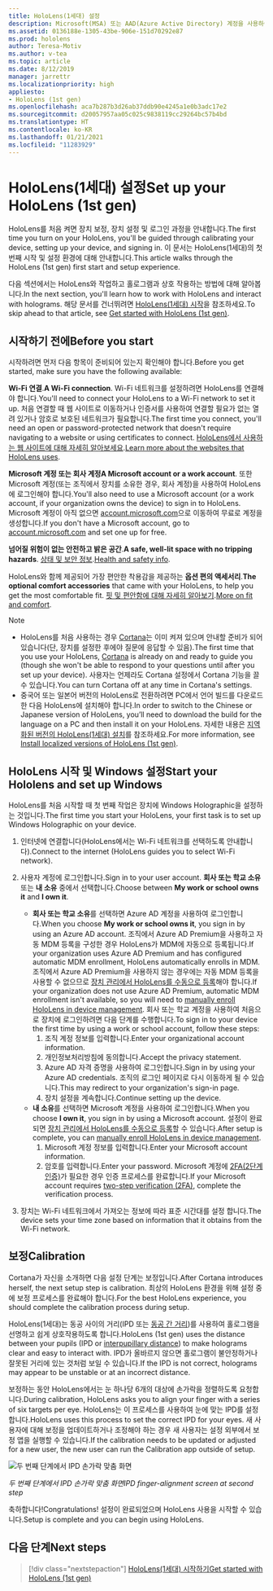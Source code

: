 ```yaml
---
title: HoloLens(1세대) 설정
description: Microsoft(MSA) 또는 AAD(Azure Active Directory) 계정을 사용하여 Wi-Fi 네트워크를 통해 HoloLens(1세대)를 처음 설정하는 방법을 알아봅니다.
ms.assetid: 0136188e-1305-43be-906e-151d70292e87
ms.prod: hololens
author: Teresa-Motiv
ms.author: v-tea
ms.topic: article
ms.date: 8/12/2019
manager: jarrettr
ms.localizationpriority: high
appliesto:
- HoloLens (1st gen)
ms.openlocfilehash: aca7b287b3d26ab37ddb90e4245a1e0b3adc17e2
ms.sourcegitcommit: d20057957aa05c025c9838119cc29264bc57b4bd
ms.translationtype: HT
ms.contentlocale: ko-KR
ms.lasthandoff: 01/21/2021
ms.locfileid: "11283929"
---
```

# <span data-ttu-id="f47b0-103">HoloLens(1세대) 설정</span><span class="sxs-lookup"><span data-stu-id="f47b0-103">Set up your HoloLens (1st gen)</span></span>

<span data-ttu-id="f47b0-104">HoloLens를 처음 켜면 장치 보정, 장치 설정 및 로그인 과정을 안내합니다.</span><span class="sxs-lookup"><span data-stu-id="f47b0-104">The first time you turn on your HoloLens, you'll be guided through calibrating your device, setting up your device, and signing in.</span></span>  <span data-ttu-id="f47b0-105">이 문서는 HoloLens(1세대)의 첫 번째 시작 및 설정 환경에 대해 안내합니다.</span><span class="sxs-lookup"><span data-stu-id="f47b0-105">This article walks through the HoloLens (1st gen) first start and setup experience.</span></span>

<span data-ttu-id="f47b0-106">다음 섹션에서는 HoloLens와 작업하고 홀로그램과 상호 작용하는 방법에 대해 알아봅니다.</span><span class="sxs-lookup"><span data-stu-id="f47b0-106">In the next section, you'll learn how to work with HoloLens and interact with holograms.</span></span> <span data-ttu-id="f47b0-107">해당 문서를 건너뛰려면 [HoloLens(1세대) 시작](hololens1-basic-usage.md)을 참조하세요.</span><span class="sxs-lookup"><span data-stu-id="f47b0-107">To skip ahead to that article, see [Get started with HoloLens (1st gen)](hololens1-basic-usage.md).</span></span>

## <span data-ttu-id="f47b0-108">시작하기 전에</span><span class="sxs-lookup"><span data-stu-id="f47b0-108">Before you start</span></span>

<span data-ttu-id="f47b0-109">시작하려면 먼저 다음 항목이 준비되어 있는지 확인해야 합니다.</span><span class="sxs-lookup"><span data-stu-id="f47b0-109">Before you get started, make sure you have the following available:</span></span>

<span data-ttu-id="f47b0-110">**Wi-Fi 연결**.</span><span class="sxs-lookup"><span data-stu-id="f47b0-110">**A Wi-Fi connection**.</span></span> <span data-ttu-id="f47b0-111">Wi-Fi 네트워크를 설정하려면 HoloLens를 연결해야 합니다.</span><span class="sxs-lookup"><span data-stu-id="f47b0-111">You'll need to connect your HoloLens to a Wi-Fi network to set it up.</span></span> <span data-ttu-id="f47b0-112">처음 연결할 때 웹 사이트로 이동하거나 인증서를 사용하여 연결할 필요가 없는 열려 있거나 암호로 보호된 네트워크가 필요합니다.</span><span class="sxs-lookup"><span data-stu-id="f47b0-112">The first time you connect, you'll need an open or password-protected network that doesn't require navigating to a website or using certificates to connect.</span></span> <span data-ttu-id="f47b0-113">[HoloLens에서 사용하는 웹 사이트에 대해 자세히 알아보세요](hololens-offline.md).</span><span class="sxs-lookup"><span data-stu-id="f47b0-113">[Learn more about the websites that HoloLens uses](hololens-offline.md).</span></span>

<span data-ttu-id="f47b0-114">**Microsoft 계정 또는 회사 계정**</span><span class="sxs-lookup"><span data-stu-id="f47b0-114">**A Microsoft account or a work account**.</span></span> <span data-ttu-id="f47b0-115">또한 Microsoft 계정(또는 조직에서 장치를 소유한 경우, 회사 계정)을 사용하여 HoloLens에 로그인해야 합니다.</span><span class="sxs-lookup"><span data-stu-id="f47b0-115">You'll also need to use a Microsoft account (or a work account, if your organization owns the device) to sign in to HoloLens.</span></span> <span data-ttu-id="f47b0-116">Microsoft 계정이 아직 없으면 [account.microsoft.com](https://account.microsoft.com)으로 이동하여 무료로 계정을 생성합니다.</span><span class="sxs-lookup"><span data-stu-id="f47b0-116">If you don't have a Microsoft account, go to [account.microsoft.com](https://account.microsoft.com) and set one up for free.</span></span>

<span data-ttu-id="f47b0-117">**넘어질 위험이 없는 안전하고 밝은 공간**.</span><span class="sxs-lookup"><span data-stu-id="f47b0-117">**A safe, well-lit space with no tripping hazards**.</span></span> <span data-ttu-id="f47b0-118">[상태 및 보안 정보](https://go.microsoft.com/fwlink/p/?LinkId=746661).</span><span class="sxs-lookup"><span data-stu-id="f47b0-118">[Health and safety info](https://go.microsoft.com/fwlink/p/?LinkId=746661).</span></span>

<span data-ttu-id="f47b0-119">HoloLens와 함께 제공되어 가장 편안한 착용감을 제공하는 **옵션 편의 액세서리**.</span><span class="sxs-lookup"><span data-stu-id="f47b0-119">**The optional comfort accessories** that came with your HoloLens, to help you get the most comfortable fit.</span></span> <span data-ttu-id="f47b0-120">[핏 및 편안함에 대해 자세히 알아보기](https://support.microsoft.com/help/12632/hololens-fit-your-hololens).</span><span class="sxs-lookup"><span data-stu-id="f47b0-120">[More on fit and comfort](https://support.microsoft.com/help/12632/hololens-fit-your-hololens).</span></span>

> [!NOTE]
>  
> - <span data-ttu-id="f47b0-121">HoloLens를 처음 사용하는 경우 [Cortana](hololens-cortana.md)는 이미 켜져 있으며 안내할 준비가 되어 있습니다(단, 장치를 설정한 후에야 질문에 응답할 수 있음).</span><span class="sxs-lookup"><span data-stu-id="f47b0-121">The first time that you use your HoloLens, [Cortana](hololens-cortana.md) is already on and ready to guide you (though she won't be able to respond to your questions until after you set up your device).</span></span> <span data-ttu-id="f47b0-122">사용자는 언제라도 Cortana 설정에서 Cortana 기능을 끌 수 있습니다.</span><span class="sxs-lookup"><span data-stu-id="f47b0-122">You can turn Cortana off at any time in Cortana's settings.</span></span>
> - <span data-ttu-id="f47b0-123">중국어 또는 일본어 버전의 HoloLens로 전환하려면 PC에서 언어 빌드를 다운로드한 다음 HoloLens에 설치해야 합니다.</span><span class="sxs-lookup"><span data-stu-id="f47b0-123">In order to switch to the Chinese or Japanese version of HoloLens, you’ll need to download the build for the language on a PC and then install it on your HoloLens.</span></span> <span data-ttu-id="f47b0-124">자세한 내용은 [지역화된 버전의 HoloLens(1세대) 설치](hololens1-install-localized.md)를 참조하세요.</span><span class="sxs-lookup"><span data-stu-id="f47b0-124">For more information, see [Install localized versions of HoloLens (1st gen)](hololens1-install-localized.md).</span></span>

## <span data-ttu-id="f47b0-125">HoloLens 시작 및 Windows 설정</span><span class="sxs-lookup"><span data-stu-id="f47b0-125">Start your Hololens and set up Windows</span></span>

<span data-ttu-id="f47b0-126">HoloLens를 처음 시작할 때 첫 번째 작업은 장치에 Windows Holographic을 설정하는 것입니다.</span><span class="sxs-lookup"><span data-stu-id="f47b0-126">The first time you start your HoloLens, your first task is to set up Windows Holographic on your device.</span></span>

1. <span data-ttu-id="f47b0-127">인터넷에 연결합니다(HoloLens에서는 Wi-Fi 네트워크를 선택하도록 안내합니다).</span><span class="sxs-lookup"><span data-stu-id="f47b0-127">Connect to the internet (HoloLens guides you to select Wi-Fi network).</span></span>

1. <span data-ttu-id="f47b0-128">사용자 계정에 로그인합니다.</span><span class="sxs-lookup"><span data-stu-id="f47b0-128">Sign in to your user account.</span></span> <span data-ttu-id="f47b0-129">**회사 또는 학교 소유** 또는 **내 소유** 중에서 선택합니다.</span><span class="sxs-lookup"><span data-stu-id="f47b0-129">Choose between **My work or school owns it** and **I own it**.</span></span>
    - <span data-ttu-id="f47b0-130">**회사 또는 학교 소유**를 선택하면 Azure AD 계정을 사용하여 로그인합니다.</span><span class="sxs-lookup"><span data-stu-id="f47b0-130">When you choose **My work or school owns it**, you sign in by using an Azure AD account.</span></span> <span data-ttu-id="f47b0-131">조직에서 Azure AD Premium을 사용하고 자동 MDM 등록을 구성한 경우 HoloLens가 MDM에 자동으로 등록됩니다.</span><span class="sxs-lookup"><span data-stu-id="f47b0-131">If your organization uses Azure AD Premium and has configured automatic MDM enrollment, HoloLens automatically enrolls in MDM.</span></span> <span data-ttu-id="f47b0-132">조직에서 Azure AD Premium을 사용하지 않는 경우에는 자동 MDM 등록을 사용할 수 없으므로 [장치 관리에서 HoloLens를 수동으로 등록](hololens-enroll-mdm.md#different-ways-to-enroll)해야 합니다.</span><span class="sxs-lookup"><span data-stu-id="f47b0-132">If your organization does not use Azure AD Premium, automatic MDM enrollment isn't available, so you will need to [manually enroll HoloLens in device management](hololens-enroll-mdm.md#different-ways-to-enroll).</span></span> <span data-ttu-id="f47b0-133">회사 또는 학교 계정을 사용하여 처음으로 장치에 로그인하려면 다음 단계를 수행합니다.</span><span class="sxs-lookup"><span data-stu-id="f47b0-133">To sign in to your device the first time by using a work or school account, follow these steps:</span></span>
        1. <span data-ttu-id="f47b0-134">조직 계정 정보를 입력합니다.</span><span class="sxs-lookup"><span data-stu-id="f47b0-134">Enter your organizational account information.</span></span>
        1. <span data-ttu-id="f47b0-135">개인정보처리방침에 동의합니다.</span><span class="sxs-lookup"><span data-stu-id="f47b0-135">Accept the privacy statement.</span></span>
        1. <span data-ttu-id="f47b0-136">Azure AD 자격 증명을 사용하여 로그인합니다.</span><span class="sxs-lookup"><span data-stu-id="f47b0-136">Sign in by using your Azure AD credentials.</span></span> <span data-ttu-id="f47b0-137">조직의 로그인 페이지로 다시 이동하게 될 수 있습니다.</span><span class="sxs-lookup"><span data-stu-id="f47b0-137">This may redirect to your organization's sign-in page.</span></span>
        1. <span data-ttu-id="f47b0-138">장치 설정을 계속합니다.</span><span class="sxs-lookup"><span data-stu-id="f47b0-138">Continue setting up the device.</span></span>
    - <span data-ttu-id="f47b0-139">**내 소유**를 선택하면 Microsoft 계정을 사용하여 로그인합니다.</span><span class="sxs-lookup"><span data-stu-id="f47b0-139">When you choose **I own it**, you sign in by using a Microsoft account.</span></span> <span data-ttu-id="f47b0-140">설정이 완료되면 [장치 관리에서 HoloLens를 수동으로 등록](hololens-enroll-mdm.md#different-ways-to-enroll)할 수 있습니다.</span><span class="sxs-lookup"><span data-stu-id="f47b0-140">After setup is complete, you can [manually enroll HoloLens in device management](hololens-enroll-mdm.md#different-ways-to-enroll).</span></span>
        1. <span data-ttu-id="f47b0-141">Microsoft 계정 정보를 입력합니다.</span><span class="sxs-lookup"><span data-stu-id="f47b0-141">Enter your Microsoft account information.</span></span>
        1. <span data-ttu-id="f47b0-142">암호를 입력합니다.</span><span class="sxs-lookup"><span data-stu-id="f47b0-142">Enter your password.</span></span> <span data-ttu-id="f47b0-143">Microsoft 계정에 [2FA(2단계 인증)](https://blogs.technet.microsoft.com/microsoft_blog/2013/04/17/microsoft-account-gets-more-secure/)가 필요한 경우 인증 프로세스를 완료합니다.</span><span class="sxs-lookup"><span data-stu-id="f47b0-143">If your Microsoft account requires [two-step verification (2FA)](https://blogs.technet.microsoft.com/microsoft_blog/2013/04/17/microsoft-account-gets-more-secure/), complete the verification process.</span></span>

1. <span data-ttu-id="f47b0-144">장치는 Wi-Fi 네트워크에서 가져오는 정보에 따라 표준 시간대를 설정 합니다.</span><span class="sxs-lookup"><span data-stu-id="f47b0-144">The device sets your time zone based on information that it obtains from the Wi-Fi network.</span></span>

## <span data-ttu-id="f47b0-145">보정</span><span class="sxs-lookup"><span data-stu-id="f47b0-145">Calibration</span></span>

<span data-ttu-id="f47b0-146">Cortana가 자신을 소개하면 다음 설정 단계는 보정입니다.</span><span class="sxs-lookup"><span data-stu-id="f47b0-146">After Cortana introduces herself, the next setup step is calibration.</span></span> <span data-ttu-id="f47b0-147">최상의 HoloLens 환경을 위해 설정 중에 보정 프로세스를 완료해야 합니다.</span><span class="sxs-lookup"><span data-stu-id="f47b0-147">For the best HoloLens experience, you should complete the calibration process during setup.</span></span>

<span data-ttu-id="f47b0-148">HoloLens(1세대)는 동공 사이의 거리(IPD 또는 [동공 간 거리](https://en.wikipedia.org/wiki/Interpupillary_distance))를 사용하여 홀로그램을 선명하고 쉽게 상호작용하도록 합니다.</span><span class="sxs-lookup"><span data-stu-id="f47b0-148">HoloLens (1st gen) uses the distance between your pupils (IPD or [interpupillary distance](https://en.wikipedia.org/wiki/Interpupillary_distance)) to make holograms clear and easy to interact with.</span></span> <span data-ttu-id="f47b0-149">IPD가 올바르지 않으면 홀로그램이 불안정하거나 잘못된 거리에 있는 것처럼 보일 수 있습니다.</span><span class="sxs-lookup"><span data-stu-id="f47b0-149">If the IPD is not correct, holograms may appear to be unstable or at an incorrect distance.</span></span>

<span data-ttu-id="f47b0-150">보정하는 동안 HoloLens에서는 눈 하나당 6개의 대상에 손가락을 정렬하도록 요청합니다.</span><span class="sxs-lookup"><span data-stu-id="f47b0-150">During calibration, HoloLens asks you to align your finger with a series of six targets per eye.</span></span> <span data-ttu-id="f47b0-151">HoloLens는 이 프로세스를 사용하여 눈에 맞는 IPD를 설정합니다.</span><span class="sxs-lookup"><span data-stu-id="f47b0-151">HoloLens uses this process to set the correct IPD for your eyes.</span></span> <span data-ttu-id="f47b0-152">새 사용자에 대해 보정을 업데이트하거나 조정해야 하는 경우 새 사용자는 설정 외부에서 보정 앱을 실행할 수 있습니다.</span><span class="sxs-lookup"><span data-stu-id="f47b0-152">If the calibration needs to be updated or adjusted for a new user, the new user can run the Calibration app  outside of setup.</span></span>

![두 번째 단계에서 IPD 손가락 맞춤 화면](./images/ipd-finger-alignment-300px.jpg)

*<span data-ttu-id="f47b0-154">두 번째 단계에서 IPD 손가락 맞춤 화면</span><span class="sxs-lookup"><span data-stu-id="f47b0-154">IPD finger-alignment screen at second step</span></span>*

<span data-ttu-id="f47b0-155">축하합니다!</span><span class="sxs-lookup"><span data-stu-id="f47b0-155">Congratulations!</span></span> <span data-ttu-id="f47b0-156">설정이 완료되었으며 HoloLens 사용을 시작할 수 있습니다.</span><span class="sxs-lookup"><span data-stu-id="f47b0-156">Setup is complete and you can begin using HoloLens.</span></span>

## <span data-ttu-id="f47b0-157">다음 단계</span><span class="sxs-lookup"><span data-stu-id="f47b0-157">Next steps</span></span>

> [!div class="nextstepaction"]
> [<span data-ttu-id="f47b0-158">HoloLens(1세대) 시작하기</span><span class="sxs-lookup"><span data-stu-id="f47b0-158">Get started with HoloLens (1st gen)</span></span>](hololens1-basic-usage.md)
